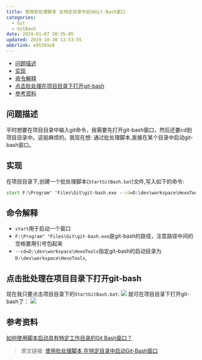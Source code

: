```yaml
---
title: 使用批处理脚本 在特定目录中启动Git-Bash窗口
categories: 
  - Git
  - GitBash
date: 2019-01-07 20:35:05
updated: 2019-10-30 13:53:55
abbrlink: e95301e8
---
```

- [问题描述](/blog/html/e95301e8/#问题描述)
- [实现](/blog/html/e95301e8/#实现)
- [命令解释](/blog/html/e95301e8/#命令解释)
- [点击批处理在项目目录下打开git-bash](/blog/html/e95301e8/#点击批处理在项目目录下打开git-bash)
- [参考资料](/blog/html/e95301e8/#参考资料)

<!--more-->
<script src="https://cdn.bootcss.com/jquery/3.4.0/jquery.slim.min.js"></script>
<script>$(document).ready(function () {$(".post-body > ul:nth-child(1)").hide();});</script>

<!--end-->
## 问题描述 ##
平时想要在项目目录中输入git命令，我需要先打开git-bash窗口，然后还要cd到项目目录中。这挺麻烦的。我现在想:
通过批处理脚本,直接在某个目录中启动git-bash窗口。
## 实现 ##
在项目目录下,创建一个批处理脚本(`StartGitBash.bat`)文件,写入如下的命令:
```cmd
start F:\Program" "Files\Git\git-bash.exe --cd=D:\dev\workspace\HexoTools
```
## 命令解释 ##
- `start`用于启动一个窗口
- `F:\Program" "Files\Git\git-bash.exe`是git-bash的路径，注意路径中间的空格要用引号包起来
- `--cd=D:\dev\workspace\HexoTools`指定git-bash的启动目录为`D:\dev\workspace\HexoTools`,

## 点击批处理在项目目录下打开git-bash ##
现在我只要点击项目目录下的`StartGitBash.bat`:
![](https://image-1257720033.cos.ap-shanghai.myqcloud.com/blog/git/GitBash/KuaiSuDaKai/1.png)
就可在项目目录下打开git-bash了：
![](https://image-1257720033.cos.ap-shanghai.myqcloud.com/blog/git/GitBash/KuaiSuDaKai/2.png)
## 参考资料 ##
[如何使用脚本启动具有特定工作目录的Git Bash窗口？](https://code.i-harness.com/zh-CN/q/12fe77e)
>原文链接: [使用批处理脚本 在特定目录中启动Git-Bash窗口](https://lanlan2017.github.io/blog/e95301e8/)